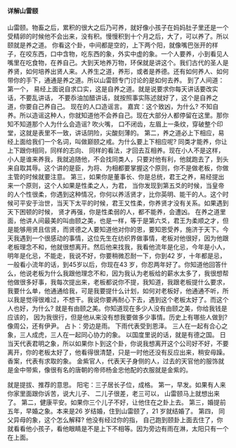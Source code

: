 #### 详解山雷颐

山雷颐。物畜之后，累积的很大之后乃可养，就好像小孩子在妈妈肚子里还是一个受精卵的时候他不会出来，没有积。慢慢积到十个月之后，大了，可以养了。所以颐就是养之道。
你看这个卦，中间都是空的，上下两个阳，就像嘴巴张开的样子，在咬东西，口中含物，吃东西的象，外实中虚的象。一个人要养，小到看见人嘴里在吃食物，在养自己。大到天地养万物，环保就是讲这个。我们古代的圣人是养贤，如何培养出贤人来。人养生之道，养形，或者是养德。还有如何养人、如何带你的手下，通通是养之道。所以山雷颐专门讨论的是如何去养。
到了人间道：
第一个， 易经上面说自求口实，这是自养之道。就是说要求你每天讲话要改实话，不要乱讲话， 不要忝油加醋讲话，就按照事实陈述就好了，这个是自养之道，你要自己养自己。
现在的人口造谣言。
嘉宾：这个致凶，为什么? 不知自养。所以造谣这种人，你就知道他不会养自己。现在大部分人都停留在这里。那你知不知道那个人为什么会造谣? 吹火嘴， 口不闭齿，左眉上一条纹，穿破整个印堂，这就是表里不一致，讲话阴险，尖酸刻薄的。
第二，养之道必上下相应，易经上面给我们一个名词，叫做巅颐之戒。为什么要上下相应呢? 同类才能养，你让上下跟你相同，同样的志向、 同样的看法，才回去互相养。现在小人不是这样，小人是谁来养我，我就追随他，不会找同类人，只要对他有利，他就跑去了，到头来自取其辱。这个讲的是臣，为将、为相都要掌握这个原则，你不是做老板，你做主管的时候就要注意。
第三，如果你是董事长、你是总统，君王之养，易经提出来一个原则，这个人如果是性柔之人，为君， 当你发现到第五爻的时候，当皇帝的人个性很柔，你遇到这种情况，你何以养活贤才，比你英明、能干的人。这个时候可平安于治世，当天下太平的时候，君王又性柔，你养贤才没有关系。如果遇到天下困顿的时候， 贤才再强，你是性柔弱的人，都不能养，会遭凶。
在养之道里面，他讲人间最美的叫由颐之美，也是一样，等于是第六爻，君王为柔顺之才，但是能够用贤且信贤，而贤德之人要知道他对你的恩，要知恩受养，施济于天下。今天我遇到一个很感动的事情，这位先生在纺织界做事情，老板对他很好，因为他跟老板理念不和，他就很想离开。然后他来找我，我看他流年是化忌，今年是小人，明年是化忌，不能走，我说不好，你要稍微忍耐一下，你到42 岁，十年都是忌，一般看小流年的话，到45岁以后，你现在43 岁，你忍两年好了。你知道他回答什么，他说老板为什么我跟他理念不和，因为我认为老板给的薪水太多了，我很想帮他做很多好事，我每次提出来，老板都说你不提，我知道，我跟老板提什么要求，我要什么单，他通通给我，可是我要提什么计划，如何对老板好，他通通不听，所以我是觉得很难过，不想干。我说你要再耐心下去，遇到这个老板太好了。而这个人也好，为什么? 就是有由颐之美。你知道现在多少人没有由颐之美，你给我钱是应该的， 因为我很行，但是他从来没有想我要做多少事情。历史上有哪些人做到? 像周公，还有伊尹。
占卜：旁边是雨。
下雨代表受到恩泽。
三人在一起有合心之象，三人成虎，三人在一起同心协力的象。 以国度里说的话，就是有德之国。
日当天代表君明之象，所以如果你卜到这个卦，你说我想离开这个公司好不好，不要离开，你的老板太好了，他看得很清楚，只是一时他还没有反应出来，稍安毋躁。
香案，代表有求取的象。
金紫官人，代表天子身侧的人，过去的天官他的服饰就是金中带紫，像很有名的唐朝的帝师杨金忠他配的衣服就是金紫的。

就是提拔、推荐的意思。
阳宅：三子居长子位，成格。
第一，早发。如果有人来你家里面跟你诉苦，说大儿子、 二儿子很差，老三可以， 山雷颐马上就想出来了。
第二，健康平安。如果你三个儿子不好，让他住在之卦上去。
第三，婚提前五年，早婚之象。本来是26 岁结婚，住到山雷颐了，21 岁就结婚了。
第四， 同父异母的象，这个怎么解释? 他没有经过你的指， 自己跑到颐卦上面去住了，你就看看他小孩子，看他眼睛是不是上下不相等。因为旁边有雨在淋，太阳只有一个在上面。

